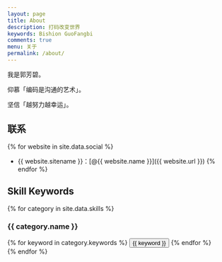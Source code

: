 ```yaml
---
layout: page
title: About
description: 打码改变世界
keywords: Bishion GuoFangbi
comments: true
menu: 关于
permalink: /about/
---
```


我是郭芳碧。

仰慕「编码是沟通的艺术」。

坚信「越努力越幸运」。

## 联系

{% for website in site.data.social %}
* {{ website.sitename }}：[@{{ website.name }}]({{ website.url }})
{% endfor %}

## Skill Keywords

{% for category in site.data.skills %}
### {{ category.name }}
<div class="btn-inline">
{% for keyword in category.keywords %}
<button class="btn btn-outline" type="button">{{ keyword }}</button>
{% endfor %}
</div>
{% endfor %}

